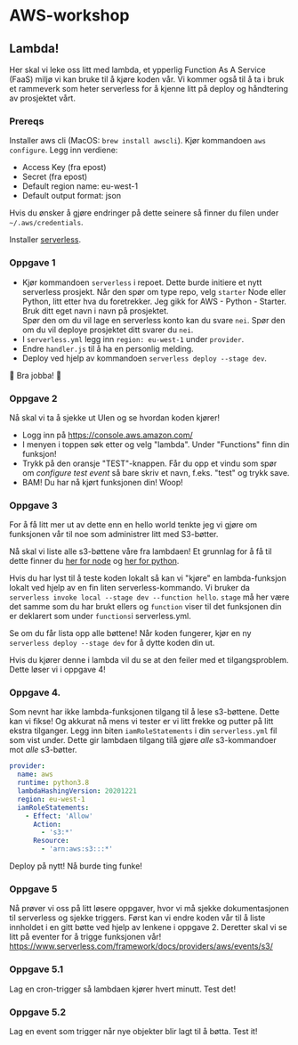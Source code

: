 # AWS-workshop

## Lambda!
Her skal vi leke oss litt med lambda, et ypperlig Function As A Service (FaaS) miljø vi kan bruke til å kjøre koden vår.
Vi kommer også til å ta i bruk et rammeverk som heter serverless for å kjenne litt på deploy og håndtering av prosjektet vårt.

### Prereqs
Installer aws cli (MacOS: `brew install awscli`).
Kjør kommandoen `aws configure`. Legg inn verdiene:
- Access Key (fra epost)
- Secret (fra epost)
- Default region name: eu-west-1
- Default output format: json

Hvis du ønsker å gjøre endringer på dette seinere så finner du filen under `~/.aws/credentials`.

Installer [serverless](https://www.serverless.com/framework/docs/getting-started/).

### Oppgave 1
- Kjør kommandoen `serverless` i repoet. Dette burde initiere et nytt serverless prosjekt. 
  Når den spør om type repo, velg `starter` Node eller Python, litt etter hva du foretrekker. Jeg gikk for AWS - Python - Starter.
  Bruk ditt eget navn i navn på prosjektet.   
  Spør den om du vil lage en serverless konto kan du svare `nei`. 
  Spør den om du vil deploye prosjektet ditt svarer du `nei`. 
- I `serverless.yml` legg inn `region: eu-west-1` under `provider`.
- Endre `handler.js` til å ha en personlig melding.
- Deploy ved hjelp av kommandoen `serverless deploy --stage dev`.

🙌 Bra jobba! 🙌

### Oppgave 2
Nå skal vi ta å sjekke ut UIen og se hvordan koden kjører!
- Logg inn på https://console.aws.amazon.com/
- I menyen i toppen søk etter og velg "lambda". Under "Functions" finn din funksjon!
- Trykk på den oransje "TEST"-knappen. Får du opp et vindu som spør om _configure test event_ så bare skriv et navn, f.eks. "test" og trykk save.
- BAM! Du har nå kjørt funksjonen din! Woop!

### Oppgave 3
For å få litt mer ut av dette enn en hello world tenkte jeg vi gjøre om funksjonen vår til noe som administrer litt med S3-bøtter. 

Nå skal vi liste alle s3-bøttene våre fra lambdaen! Et grunnlag for å få til dette finner du [her for node](https://docs.aws.amazon.com/sdk-for-javascript/v2/developer-guide/s3-example-creating-buckets.html) og [her for python](https://boto3.amazonaws.com/v1/documentation/api/latest/guide/s3-example-creating-buckets.html).

Hvis du har lyst til å teste koden lokalt så kan vi "kjøre" en lambda-funksjon lokalt ved hjelp av en fin liten serverless-kommando. 
Vi bruker da `serverless invoke local --stage dev --function hello`. 
`stage` må her være det samme som du har brukt ellers og `function` viser til det funksjonen din er deklarert som under `functions`i serverless.yml.

Se om du får lista opp alle bøttene! Når koden fungerer, kjør en ny `serverless deploy --stage dev` for å dytte koden din ut.

Hvis du kjører denne i lambda vil du se at den feiler med et tilgangsproblem. Dette løser vi i oppgave 4!

### Oppgave 4. 
Som nevnt har ikke lambda-funksjonen tilgang til å lese s3-bøttene. Dette kan vi fikse! Og akkurat nå mens vi tester er vi litt frekke og putter på litt ekstra tilganger.
Legg inn biten `iamRoleStatements` i din `serverless.yml` fil som vist under. Dette gir lambdaen tilgang tilå gjøre _alle_ s3-kommandoer mot _alle_ s3-bøtter.  

```yaml
provider:
  name: aws
  runtime: python3.8
  lambdaHashingVersion: 20201221
  region: eu-west-1
  iamRoleStatements:
    - Effect: 'Allow'
      Action:
        - 's3:*'
      Resource:
        - 'arn:aws:s3:::*'
```
Deploy på nytt! Nå burde ting funke!


### Oppgave 5
Nå prøver vi oss på litt løsere oppgaver, hvor vi må sjekke dokumentasjonen til serverless og sjekke triggers. 
Først kan vi endre koden vår til å liste innholdet i en gitt bøtte ved hjelp av lenkene i oppgave 2. 
Deretter skal vi se litt på eventer for å trigge funksjonen vår! https://www.serverless.com/framework/docs/providers/aws/events/s3/ 

### Oppgave 5.1
Lag en cron-trigger så lambdaen kjører hvert minutt. Test det!

### Oppgave 5.2
Lag en event som trigger når nye objekter blir lagt til å bøtta. Test it!